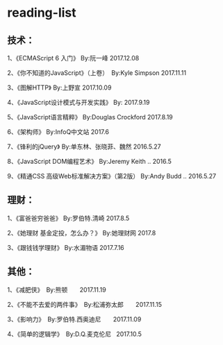 # reading-list

## 技术：

1、《ECMAScript 6 入门》 By:阮一峰  2017.12.08

2、《你不知道的JavaScript》（上卷）　By:Kyle Simpson  2017.11.11

3、《图解HTTP》 By:上野宣  2017.10.09

4、《JavaScript设计模式与开发实践》 By:  2017.9.19

5、《JavaScript语言精粹》 By:Douglas Crockford  2017.8.19

6、《架构师》 By:InfoQ中文站  2017.6

7、《锋利的jQuery》 By:单东林、张晓菲、魏然   2016.5.27

8、《JavaScript DOM编程艺术》 By:Jeremy Keith ..   2016.5

9、《精通CSS 高级Web标准解决方案》（第2版） By:Andy Budd ..  2016.5.27


## 理财：

1、《富爸爸穷爸爸》 By:罗伯特.清崎   2017.8.5

2、《她理财 基金定投，怎么办？》 By:她理财网   2017.8

3、《跟钱钱学理财》 By:水湄物语   2017.7.16


## 其他：

1、《减肥侠》　By:熊顿　　2017.11.19

2、《不能不去爱的两件事》　By:松浦弥太郎　　2017.11.15

3、《影响力》　By:罗伯特.西奥迪尼　　2017.11.09

4、《简单的逻辑学》　By:D.Q.麦克伦尼   2017.10.5


